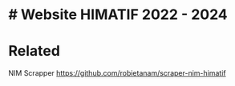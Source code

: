 # # Website HIMATIF 2022 - 2024

# Related
NIM Scrapper
https://github.com/robietanam/scraper-nim-himatif
